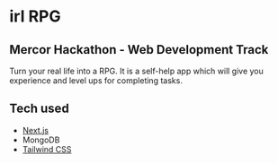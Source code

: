 # irl RPG

## Mercor Hackathon - Web Development Track

Turn your real life into a RPG. It is a self-help app which will give you experience and level ups for completing tasks.

## Tech used

- [Next.js](https://nextjs.org)
- MongoDB
- [Tailwind CSS](https://tailwindcss.com)
